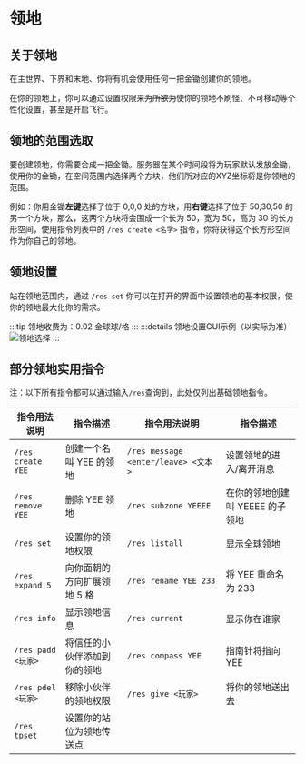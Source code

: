 # 领地
## 关于领地
在主世界、下界和末地、你将有机会使用任何一把金锄创建你的领地。

在你的领地上，你可以通过设置权限来<del>为所欲为</del>使你的领地不刷怪、不可移动等个性化设置，甚至是开启飞行。

## 领地的范围选取
要创建领地，你需要合成一把金锄。服务器在某个时间段将为玩家默认发放金锄，使用你的金锄，在空间范围内选择两个方块，他们所对应的XYZ坐标将是你领地的范围。

例如：你用金锄**左键**选择了位于 0,0,0 处的方块，用**右键**选择了位于 50,30,50 的另一个方块，那么，这两个方块将会围成一个长为 50，宽为 50，高为 30 的长方形空间，使用指令列表中的 `/res create <名字>` 指令，你将获得这个长方形空间作为你自己的领地。

## 领地设置
站在领地范围内，通过 `/res set` 你可以在打开的界面中设置领地的基本权限，使你的领地最大化你的需求。

:::tip
领地收费为：0.02 金球球/格
:::
:::details 领地设置GUI示例（以实际为准）
![领地选择](/images/residenceset.png)
:::

## 部分领地实用指令
注：以下所有指令都可以通过输入`/res`查询到，此处仅列出基础领地指令。</br>

| 指令用法说明                | 指令描述           | 指令用法说明                            | 指令描述              |
|-----------------------|----------------|-----------------------------------|-------------------|
| `/res create YEE`     | 创建一个名叫 YEE 的领地 | `/res message <enter/leave> <文本>` | 设置领地的进入/离开消息      |
| `/res remove YEE` | 删除 YEE 领地      | `/res subzone YEEEE`              | 在你的领地创建叫 YEEEE 的子领地 |
| `/res set`            | 设置你的领地权限       | `/res listall`                    | 显示全球领地            |
| `/res expand 5`       | 向你面朝的方向扩展领地 5 格 | `/res rename YEE 233`             | 将 YEE 重命名为 233    |
| `/res info`           | 显示领地信息         | `/res current`                    | 显示你在谁家            |
| `/res padd <玩家>`      | 将信任的小伙伴添加到你的领地 | `/res compass YEE`                | 指南针将指向 YEE        |
| `/res pdel <玩家>`      | 移除小伙伴的领地权限     | `/res give <玩家>`                  | 将你的领地送出去          |
| `/res tpset`          | 设置你的站位为领地传送点   |                                   |                   |
